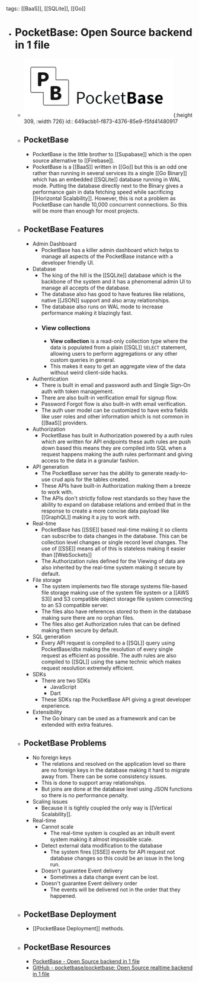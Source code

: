 tags:: [[BaaS]], [[SQLite]], [[Go]]

- # PocketBase: Open Source backend in 1 file
	- ![pocketbase.png](../assets/pocketbase_1687623360847_0.png){:height 309, :width 726}
	  id:: 649acbb1-f873-4376-85e9-f5fd41480917
	- ## PocketBase
		- PocketBase is the little brother to [[Supabase]] which is the open source alternative to [[Firebase]].
		- PocketBase is a [[BaaS]] written in [[Go]] but this is an odd one rather than running in several services its a single [[Go Binary]] which has an embedded [[SQLite]] database running in WAL mode. Putting the database directly next to the Binary gives a performance gain in data fetching speed while sacrificing [[Horizontal Scalability]]. However, this is not a problem as PocketBase can handle 10,000 concurrent connections. So this will be more than enough for most projects.
	- ## PocketBase Features
		- Admin Dashboard
			- PocketBase has a killer admin dashboard which  helps to manage all aspects of the PocketBase instance with a developer friendly UI.
		- Database
			- The king of the hill is the [[SQLite]] database which is the backbone of the system and it has a phenomenal admin UI to manage all accepts of the database.
			- The database also has good to have features like relations, native [[JSON]] support and also array relationships.
			- The database also runs on WAL mode to increase performance making it blazingly fast.
			- ### View collections
				- **View collection** is a read-only collection type where the data is populated from a plain [[SQL]] `SELECT` statement, allowing users to perform aggregations or any other custom queries in general.
				- This makes it easy to get an aggregate view of the data without weird client-side hacks.
		- Authentication
			- There is built in email and password auth and Single Sign-On auth with token management.
			- There are also built-in verification email for signup flow.
			- Password Forgot flow is also built-in with email verification.
			- The auth user model can be customized to have extra fields like user roles and other information which is not common in [[BaaS]] providers.
		- Authorization
			- PocketBase has built in Authorization powered by a auth rules which are written for API endpoints these auth rules are push down based this means they are compiled into SQL when a request happens making the auth rules performant and giving access to the data in a granular fashion.
		- API generation
			- The PocketBase server has the ability to generate ready-to-use crud apis for the tables created.
			- These APIs have built-in Authorization making them a breeze to work with.
			- The APIs don't strictly follow rest standards so they have the ability to expand on database relations and embed that in the response to create a more concise data payload like [[GraphQL]] making it a joy to work with.
		- Real-time
			- PocketBase has [[SSE]] based real-time making it so clients can subscribe to data changes in the database. This can be collection level changes or single record level changes. The use of [[SSE]] means all of this is stateless making it easier than [[WebSockets]]
			- The Authorization rules defined for the Viewing of data are also inherited by the real-time system making it secure by default.
		- File storage
			- The system implements two file storage systems file-based file storage making use of the system file system or a [[AWS S3]] and S3 compatible object storage file system connecting to an S3 compatible server.
			- The files also have references stored to them in the database making sure there are no orphan files.
			- The files also get Authorization rules that can be defined making them secure by default.
		- SQL generation
			- Every API request is compiled to a [[SQL]] query using PocketBase/dbx making the resolution of every single request as efficient as possible. The auth rules are also compiled to [[SQL]] using the same technic which makes request resolution extremely efficient.
		- SDKs
			- There are two SDKs
				- JavaScript
				- Dart
			- These SDKs rap the PocketBase API giving a great developer experience.
		- Extensibility
			- The Go binary can be used as a framework and can be extended with extra features.
	- ## PocketBase Problems
		- No foreign keys
			- The relations and resolved on the application level so there are no foreign keys in the database making it hard to migrate away from. There can be some consistency issues.
			- This is done to support array relationships.
			- But joins are done at the database level using JSON functions so there is no performance penalty.
		- Scaling issues
			- Because it is tightly coupled the only way is [[Vertical Scalability]].
		- Real-time
			- Cannot scale
				- The real-time system is coupled as an inbuilt event system making it almost impossible scale.
			- Detect external data modification to the database
				- The system fires [[SSE]] events for API request not database changes so this could be an issue in the long run.
			- Doesn't guarantee Event delivery
				- Sometimes a data change event can be lost.
			- Doesn't guarantee Event delivery order
				- The events will be delivered not in the order that they happened.
	- ## PocketBase Deployment
		- [[PocketBase Deployment]] methods.
	- ## PocketBase Resources
		- [PocketBase - Open Source backend in 1 file](https://pocketbase.io/)
		- [GitHub - pocketbase/pocketbase: Open Source realtime backend in 1 file](https://github.com/pocketbase/pocketbase)